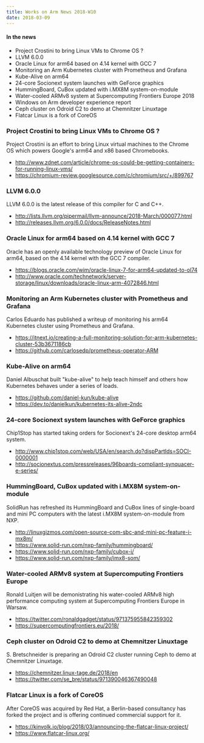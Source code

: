 ```yaml
---
title: Works on Arm News 2018-W10
date: 2018-03-09
---
```


#### In the news

* Project Crostini to bring Linux VMs to Chrome OS ?
* LLVM 6.0.0
* Oracle Linux for arm64 based on 4.14 kernel with GCC 7
* Monitoring an Arm Kubernetes cluster with Prometheus and Grafana
* Kube-Alive on arm64
* 24-core Socionext system launches with GeForce graphics
* HummingBoard, CuBox updated with i.MX8M system-on-module
* Water-cooled ARMv8 system at Supercomputing Frontiers Europe 2018
* Windows on Arm developer experience report
* Ceph cluster on Odroid C2 to demo at Chemnitzer Linuxtage 
* Flatcar Linux is a fork of CoreOS

### Project Crostini to bring Linux VMs to Chrome OS ?

Project Crostini is an effort to bring Linux virtual machines to
the Chrome OS which powers Google's arm64 and x86 based Chromebooks.

* http://www.zdnet.com/article/chrome-os-could-be-getting-containers-for-running-linux-vms/
* https://chromium-review.googlesource.com/c/chromium/src/+/899767

### LLVM 6.0.0

LLVM 6.0.0 is the latest release of this compiler for C and C++.

* http://lists.llvm.org/pipermail/llvm-announce/2018-March/000077.html
* http://releases.llvm.org/6.0.0/docs/ReleaseNotes.html

### Oracle Linux for arm64 based on 4.14 kernel with GCC 7

Oracle has an openly available technology preview of Oracle Linux for arm64,
based on the 4.14 kernel with the GCC 7 compiler.

* https://blogs.oracle.com/wim/oracle-linux-7-for-arm64-updated-to-ol74
* http://www.oracle.com/technetwork/server-storage/linux/downloads/oracle-linux-arm-4072846.html

### Monitoring an Arm Kubernetes cluster with Prometheus and Grafana

Carlos Eduardo has published a writeup of monitoring his arm64 Kubernetes
cluster using Prometheus and Grafana. 

* https://itnext.io/creating-a-full-monitoring-solution-for-arm-kubernetes-cluster-53b3671186cb
* https://github.com/carlosedp/prometheus-operator-ARM

### Kube-Alive on arm64

Daniel Albuschat built "kube-alive" to help teach himself and others
how Kubernetes behaves under a series of loads.

* https://github.com/daniel-kun/kube-alive
* https://dev.to/danielkun/kubernetes-its-alive-2ndc

### 24-core Socionext system launches with GeForce graphics

Chip1Stop has started taking orders for Socionext's 24-core desktop
arm64 system.

* http://www.chip1stop.com/web/USA/en/search.do?dispPartIds=SOCI-0000001
* http://socionextus.com/pressreleases/96boards-compliant-synquacer-e-series/

### HummingBoard, CuBox updated with i.MX8M system-on-module

SolidRun has refreshed its HummingBoard and CuBox lines of
single-board and mini PC computers with the latest i.MX8M
system-on-module from NXP.

* http://linuxgizmos.com/open-source-com-sbc-and-mini-pc-feature-i-mx8m/
* https://www.solid-run.com/nxp-family/hummingboard/
* https://www.solid-run.com/nxp-family/cubox-i/
* https://www.solid-run.com/nxp-family/imx8-som/

### Water-cooled ARMv8 system at Supercomputing Frontiers Europe

Ronald Luitjen will be demonistrating his water-cooled ARMv8
high performance computing system at Supercomputing Frontiers Europe
in Warsaw.

* https://twitter.com/ronaldgadget/status/971375955842359302
* https://supercomputingfrontiers.eu/2018/

### Ceph cluster on Odroid C2 to demo at Chemnitzer Linuxtage 

S. Bretschneider is preparing an Odroid C2 cluster running Ceph
to demo at Chemnitzer Linuxtage.

* https://chemnitzer.linux-tage.de/2018/en
* https://twitter.com/se_bre/status/971390046367490048

### Flatcar Linux is a fork of CoreOS

After CoreOS was acquired by Red Hat, a Berlin-based consultancy
has forked the project and is offering continued commercial support
for it.

* https://kinvolk.io/blog/2018/03/announcing-the-flatcar-linux-project/
* https://www.flatcar-linux.org/
